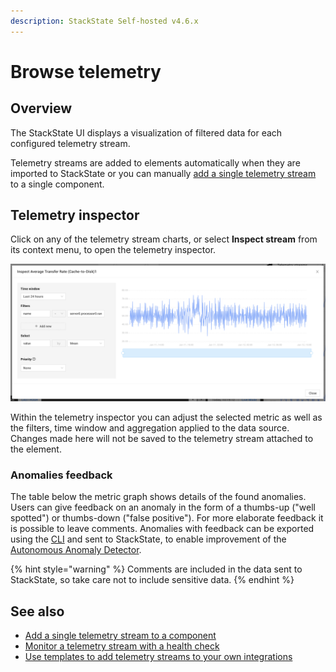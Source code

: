 ```yaml
---
description: StackState Self-hosted v4.6.x
---
```


# Browse telemetry

## Overview

The StackState UI displays a visualization of filtered data for each configured telemetry stream.

Telemetry streams are added to elements automatically when they are imported to StackState or you can manually [add a single telemetry stream](add-telemetry-to-element.md) to a single component.

## Telemetry inspector

Click on any of the telemetry stream charts, or select **Inspect stream** from its context menu, to open the telemetry inspector.

![Telemetry inspector](../../.gitbook/assets/v46_telemetry-inspector.png)

Within the telemetry inspector you can adjust the selected metric as well as the filters, time window and aggregation applied to the data source. Changes made here will not be saved to the telemetry stream attached to the element.

### Anomalies feedback

The table below the metric graph shows details of the found anomalies.  Users can give feedback on an anomaly in the form of a thumbs-up ("well spotted") or thumbs-down ("false positive").  For more elaborate feedback it is possible to leave comments.  Anomalies with feedback can be exported using the [CLI](../../../develop/reference/cli_reference) and sent to StackState, to enable improvement of the [Autonomous Anomaly Detector](../../add-ons/aad).

{% hint style="warning" %}
Comments are included in the data sent to StackState, so take care not to include sensitive data.
{% endhint %}

## See also

* [Add a single telemetry stream to a component](add-telemetry-to-element.md)
* [Monitor a telemetry stream with a health check](../health-state/add-a-health-check.md)
* [Use templates to add telemetry streams to your own integrations](../../configure/telemetry/telemetry_synchronized_topology.md "StackState Self-Hosted only")
